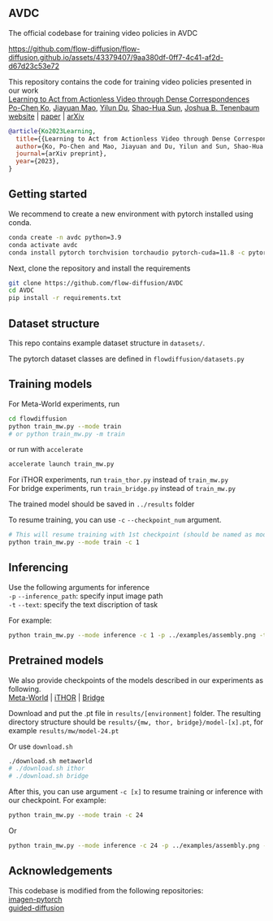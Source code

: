 ## AVDC

The official codebase for training video policies in AVDC

https://github.com/flow-diffusion/flow-diffusion.github.io/assets/43379407/9aa380df-0ff7-4c41-af2d-d67d23c53e72

This repository contains the code for training video policies presented in our work   
[Learning to Act from Actionless Video through Dense Correspondences](https://flow-diffusion.github.io/)  
[Po-Chen Ko](https://pochen-ko.github.io/),
[Jiayuan Mao](https://jiayuanm.com/),
[Yilun Du](https://yilundu.github.io/),
[Shao-Hua Sun](https://shaohua0116.github.io/),
[Joshua B. Tenenbaum](https://cocosci.mit.edu/josh)  
[website](https://flow-diffusion.github.io/) | [paper](https://flow-diffusion.github.io/AVDC.pdf) | [arXiv](https://arxiv.org/abs/2310.08576)

```bib
@article{Ko2023Learning,
  title={{Learning to Act from Actionless Video through Dense Correspondences}},
  author={Ko, Po-Chen and Mao, Jiayuan and Du, Yilun and Sun, Shao-Hua and Tenenbaum, Joshua B},
  journal={arXiv preprint},
  year={2023},
}
```


## Getting started  

We recommend to create a new environment with pytorch installed using conda.   

```bash  
conda create -n avdc python=3.9
conda activate avdc
conda install pytorch torchvision torchaudio pytorch-cuda=11.8 -c pytorch -c nvidia
```  

Next, clone the repository and install the requirements  

```bash
git clone https://github.com/flow-diffusion/AVDC
cd AVDC
pip install -r requirements.txt
```


## Dataset structure

This repo contains example dataset structure in `datasets/`.   

The pytorch dataset classes are defined in `flowdiffusion/datasets.py`


## Training models

For Meta-World experiments, run
```bash
cd flowdiffusion
python train_mw.py --mode train
# or python train_mw.py -m train
```

or run with `accelerate`
```bash
accelerate launch train_mw.py
```

For iTHOR experiments, run `train_thor.py` instead of `train_mw.py`  
For bridge experiments, run `train_bridge.py` instead of `train_mw.py`  

The trained model should be saved in `../results` folder  

To resume training, you can use `-c` `--checkpoint_num` argument.  
```bash
# This will resume training with 1st checkpoint (should be named as model-1.pt)
python train_mw.py --mode train -c 1
```

## Inferencing

Use the following arguments for inference  
`-p` `--inference_path`: specify input image path  
`-t` `--text`: specify the text discription of task  

For example:  
```bash
python train_mw.py --mode inference -c 1 -p ../examples/assembly.png -t assembly
```

## Pretrained models 

We also provide checkpoints of the models described in our experiments as following.   
[Meta-World](https://huggingface.co/Po-Chen/flowdiffusion/resolve/main/ckpts/metaworld/model-24.pt) |  [iTHOR](https://huggingface.co/Po-Chen/flowdiffusion/resolve/main/ckpts/ithor/model-30.pt) | [Bridge](https://huggingface.co/Po-Chen/flowdiffusion/resolve/main/ckpts/bridge/model-42.pt)   

Download and put the .pt file in `results/[environment]` folder. The resulting directory structure should be `results/{mw, thor, bridge}/model-[x].pt`, for example `results/mw/model-24.pt`

Or use `download.sh`
```bash
./download.sh metaworld
# ./download.sh ithor
# ./download.sh bridge
```

After this, you can use argument `-c [x]` to resume training or inference with our checkpoint. For example:  
```bash
python train_mw.py --mode train -c 24
```
Or  
```bash
python train_mw.py --mode inference -c 24 -p ../examples/assembly.png -t assembly
```



## Acknowledgements

This codebase is modified from the following repositories:  
[imagen-pytorch](https://github.com/lucidrains/imagen-pytorch)  
[guided-diffusion](https://github.com/openai/guided-diffusion)  
